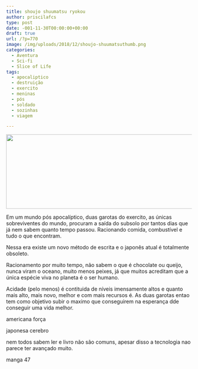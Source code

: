 ```yaml
---
title: shoujo shuumatsu ryokou
author: priscilafcs
type: post
date: -001-11-30T00:00:00+00:00
draft: true
url: /?p=770
image: /img/uploads/2018/12/shoujo-shuumatsuthumb.png
categories:
  - Aventura
  - Sci-fi
  - Slice of Life
tags:
  - apocaliptico
  - destruição
  - exercito
  - meninas
  - pós
  - soldado
  - sozinhas
  - viagem

---
```

<img class="size-full wp-image-771 aligncenter" src="/img/uploads/2018/12/shoujo-shuumatsu.png" alt="" width="700" height="202" srcset="/img/uploads/2018/12/shoujo-shuumatsu.png 700w, /img/uploads/2018/12/shoujo-shuumatsu-300x87.png 300w" sizes="(max-width: 700px) 100vw, 700px" />

Em um mundo pós apocalíptico, duas garotas do exercito, as únicas sobreviventes do mundo, procuram a saída do subsolo por tantos dias que já nem sabem quanto tempo passou. Racionando comida, combustível e tudo o que encontram.
  
Nessa era existe um novo método de escrita e o japonês atual é totalmente obsoleto.
  
Racionamento por muito tempo, não sabem o que é chocolate ou queijo, nunca viram o oceano, muito menos peixes, já que muitos acreditam que a única espécie viva no planeta é o ser humano.
  
Acidade (pelo menos) é contituida de níveis imensamente altos e quanto mais alto, mais novo, melhor e com mais recursos é. As duas garotas entao tem como objetivo subir o maximo que conseguirem na esperança dde conseguir uma vida melhor.
  
americana força
  
japonesa cerebro
  
nem todos sabem ler e livro não são comuns, apesar disso a tecnologia nao parece ter avançado muito.
  
manga 47